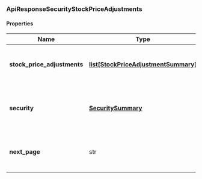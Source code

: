 

[//]: # (CLASS:ApiResponseSecurityStockPriceAdjustments)

[//]: # (KIND:object)

### ApiResponseSecurityStockPriceAdjustments

#### Properties

[//]: # (START_DEFINITION)

Name | Type | Description
------------ | ------------- | -------------
**stock_price_adjustments** | [**list[StockPriceAdjustmentSummary]**](StockPriceAdjustmentSummary.md) | The stock price adjustments for the Security &nbsp;
**security** | [**SecuritySummary**](SecuritySummary.md) | The Security resolved from the given identifier &nbsp;
**next_page** | str | The token required to request the next page of the data &nbsp;

[//]: # (END_DEFINITION)


[//]: # (CONTAINED_CLASS:StockPriceAdjustmentSummary)


[//]: # (CONTAINED_CLASS:SecuritySummary)



